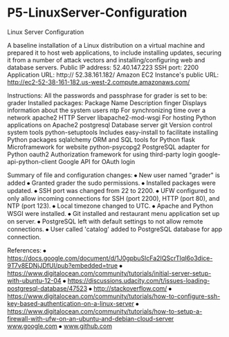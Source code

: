 # P5-LinuxServer-Configuration
Linux Server Configuration

A baseline installation of a Linux distribution on a virtual machine and prepared it to host web applications, to include installing updates, securing it from a number of attack vectors and installing/configuring web and database servers.
Public IP address:  52.40.147.223
SSH port: 2200
Application URL: http:// 52.38.161.182/
Amazon EC2 Instance's public URL:
http://ec2-52-38-161-182.us-west-2.compute.amazonaws.com/

Instructions: 
All the passwords and passphrase for grader is set to be: grader 
Installed packages:
Package Name	Description
finger	Displays information about the system users
ntp	For synchronizing time over a network
apache2	HTTP Server
libapache2-mod-wsgi	For hosting Python applications on Apache2
postgresql	Database server
git	Version control system tools
python-setuptools	Includes easy-install to facilitate installing Python packages
sqlalchemy	ORM and SQL tools for Python
flask	Microframework for website
python-psycopg2	PostgreSQL adapter for Python
oauth2	Authorization framework for using third-party login
google-api-python-client	Google API for OAuth login


Summary of file and configuration changes:
⦁	New user named "grader" is added
⦁	Granted grader the sudo permissions.
⦁	Installed packages were updated.
⦁	SSH port was changed from 22 to 2200.
⦁	UFW configured to only allow incoming connections for SSH (port 2200), HTTP (port 80), and NTP (port 123).
⦁	Local timezone changed to UTC.
⦁	Apache and Python WSGI were installed.
⦁	Git installed and restaurant menu application set up on server.
⦁	PostgreSQL left with default settings to not allow remote connections.
⦁	User called 'catalog' added to PostgreSQL database for app connection.

References:
⦁	https://docs.google.com/document/d/1J0gpbuSlcFa2IQScrTIqI6o3dice-9T7v8EDNjJDfUI/pub?embedded=true
⦁	https://www.digitalocean.com/community/tutorials/initial-server-setup-with-ubuntu-12-04
⦁	https://discussions.udacity.com/t/issues-loading-postgresql-database/47523
⦁	http://stackoverflow.com/
⦁	https://www.digitalocean.com/community/tutorials/how-to-configure-ssh-key-based-authentication-on-a-linux-server
⦁	https://www.digitalocean.com/community/tutorials/how-to-setup-a-firewall-with-ufw-on-an-ubuntu-and-debian-cloud-server
www.google.com
⦁	www.github.com
